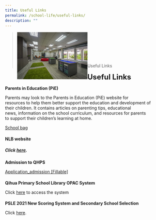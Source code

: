 ```yaml
---
title: Useful Links
permalink: /school-life/useful-links/
description: ""
---
```

><img src="/images/Useful%20Links/Picture-6-scaled.jpg"  
     style="width:50%"
			align="left"><br><br><br><br><br><br>
>Useful Links

**<font size=5>Useful Links</font>**

**Parents in Education (PiE)**

Parents may look to the Parents in Education (PiE) website for  
resources to help them better support the education and development of  
their children. It contains articles on parenting tips, educational  
news, information on the school curriculum, and resources for parents  
to support their children’s learning at home.

[School bag](https://www.schoolbag.edu.sg/)

#### 

**NLB website**

##### Click [here](https://childrenandteens.nlb.gov.sg/).

#### 

**Admission to QHPS**

[Application\_admission \[Fillable\]](https://qihuapri.moe.edu.sg/wp-content/uploads/2019/06/Application_admission-Fillable.pdf)

#### 

**Qihua Primary School Library OPAC System**

Click [here](https://schoolibrary.spydus.com.sg/qihuapri/cgi-bin/spydus.exe/MSGTRN/WPAC/HOME) to access the system

#### 

**PSLE 2021 New Scoring System and Secondary School Selection**

Click [here](https://www.moe.gov.sg/microsites/psle-fsbb/index.html).